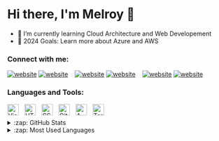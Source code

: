 # Hi there, I'm Melroy 👋 

- 🌱 I’m currently learning Cloud Architecture and Web Developement
- 🥅 2024 Goals: Learn more about Azure and AWS

### Connect with me:

[![website](./img/twitter-light.svg)](https://twitter.com/Melroy_Menezes#gh-light-mode-only)
[![website](./img/twitter-dark.svg)](https://twitter.com/Melroy_Menezes#gh-dark-mode-only)
&nbsp;&nbsp;
[![website](./img/linkedin-light.svg)](https://www.linkedin.com/in/melroy-menezes-85054b206#gh-light-mode-only)
[![website](./img/linkedin-dark.svg)](https://www.linkedin.com/in/melroy-menezes-85054b206#gh-dark-mode-only)
&nbsp;&nbsp;
[![website](./img/instagram-light.svg)](https://www.instagram.com/melroymenezs/#gh-light-mode-only)
[![website](./img/instagram-dark.svg)](https://www.instagram.com/melroymenezs/#gh-dark-mode-only)
&nbsp;&nbsp;

### Languages and Tools:

<img align="left" alt="Visual Studio Code" width="26px" src="https://cdn.jsdelivr.net/gh/devicons/devicon/icons/vscode/vscode-original.svg" style="padding-right:10px;" />

<img align="left" alt="HTML5" width="26px" src="https://cdn.jsdelivr.net/gh/devicons/devicon/icons/html5/html5-original.svg" style="padding-right:10px;" />

<img align="left" alt="CSS3" width="26px" src="https://cdn.jsdelivr.net/gh/devicons/devicon/icons/css3/css3-original.svg" style="padding-right:10px;" />

<img align="left" alt="GitHub" width="26px" src="https://user-images.githubusercontent.com/3369400/139447912-e0f43f33-6d9f-45f8-be46-2df5bbc91289.png" style="padding-right:10px;" />

<img align="left" alt="AWS" width="26px" src="https://img.icons8.com/color/48/000000/amazon-web-services.png" style="padding-right:10px;" />

<img align="left" alt="Terminal" width="26px" src="./img/terminal-dark.svg" />


<br />
<br />


<details>
  <summary>:zap: GitHub Stats</summary>

 ![Melroy's GitHub stats](https://github-readme-stats.vercel.app/api?username=melroymenez&count_private=true&show_icons=true&theme=tokyonight)

</details>

<details>
  <summary>:zap: Most Used Languages</summary>
  
[![Top Langs](https://github-readme-stats.vercel.app/api/top-langs/?username=melroymenez)](https://github.com/melroymenez/github-readme-stats)

 </details>
